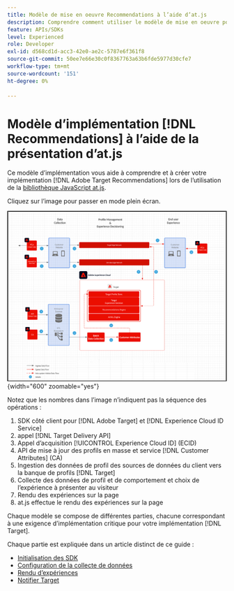 ```yaml
---
title: Modèle de mise en oeuvre Recommendations à l’aide d’at.js
description: Comprendre comment utiliser le modèle de mise en oeuvre pour Recommendations avec at.js
feature: APIs/SDKs
level: Experienced
role: Developer
exl-id: d568cd1d-acc3-42e0-ae2c-5787e6f361f8
source-git-commit: 50ee7e66e30c0f8367763a63b6fde5977d30cfe7
workflow-type: tm+mt
source-wordcount: '151'
ht-degree: 0%

---
```


# Modèle d’implémentation [!DNL Recommendations] à l’aide de la présentation d’at.js

Ce modèle d’implémentation vous aide à comprendre et à créer votre implémentation [!DNL Adobe Target Recommendations] lors de l’utilisation de la [bibliothèque JavaScript at.js](/help/dev/implement/client-side/atjs/how-atjs-works/overview.md).

Cliquez sur l’image pour passer en mode plein écran.

![Diagramme d’architecture Adobe Target](/help/dev/patterns/assets/architecture-chart.png){width="600" zoomable="yes"}

Notez que les nombres dans l’image n’indiquent pas la séquence des opérations :

1. SDK côté client pour [!DNL Adobe Target] et [!DNL Experience Cloud ID Service]
1. appel [!DNL Target Delivery API]
1. Appel d’acquisition [!UICONTROL Experience Cloud ID] (ECID)
1. API de mise à jour des profils en masse et service [!DNL Customer Attributes] (CA)
1. Ingestion des données de profil des sources de données du client vers la banque de profils [!DNL Target]
1. Collecte des données de profil et de comportement et choix de l’expérience à présenter au visiteur
1. Rendu des expériences sur la page
1. at.js effectue le rendu des expériences sur la page

Chaque modèle se compose de différentes parties, chacune correspondant à une exigence d’implémentation critique pour votre implémentation [!DNL Target].

Chaque partie est expliquée dans un article distinct de ce guide :

* [Initialisation des SDK](/help/dev/patterns/recs-atjs/initialize-sdk.md)
* [Configuration de la collecte de données](/help/dev/patterns/recs-atjs/data-collection.md)
* [Rendu d’expériences](/help/dev/patterns/recs-atjs/render-experiences.md)
* [Notifier Target](/help/dev/patterns/recs-atjs/notify-target.md)
